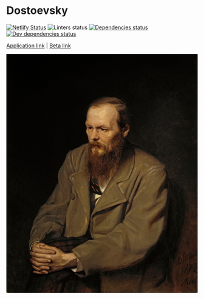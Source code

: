 # Dostoevsky

[![Netlify Status](https://api.netlify.com/api/v1/badges/652636f8-74c8-47eb-9f0e-02fb6ee8e883/deploy-status)](https://app.netlify.com/sites/dostoevsky/deploys) ![Linters status](https://github.com/goooseman/dostoevsky-website/workflows/Linters/badge.svg) [![Dependencies status](https://david-dm.org/goooseman/dostoevsky-website/status.svg)](https://david-dm.org/goooseman/dostoevsky-website) [![Dev dependencies status](https://david-dm.org/goooseman/dostoevsky-website/dev-status.svg)](https://david-dm.org/goooseman/dostoevsky-website?type=dev)

[Application link](https://dostoevsky.goooseman.ru/) | [Beta link](https://beta.dostoevsky.goooseman.ru/)

<p align="center">
  <img src="./docs/Dostoevsky.jpg" alt="Fyodor Michalych" />
</p>
